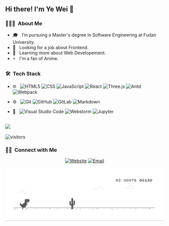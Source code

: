 ## Hi there! I'm Ye Wei 👋

<h3> 👨🏻‍💻 &nbsp;About Me </h3>

- 🎓 &nbsp; I’m pursuing a Master's degree in Software Engineering at Fudan University.
- 💼 &nbsp; Looking for a job about Frontend.
- 🌱 &nbsp; Learning more about Web Developement.
- ⚡️ &nbsp; I'm a fan of Anime.

<h3> 🛠 &nbsp;Tech Stack</h3>

- 🌐 &nbsp;
  ![HTML5](https://img.shields.io/badge/-HTML5-E34F26?style=flat&logo=HTML5&logoColor=white)
  ![CSS](https://img.shields.io/badge/-CSS-007ACC?style=flat&logo=CSS3)
  ![JavaScript](https://img.shields.io/badge/-JavaScript-333333?style=flat&logo=javascript)
  ![React](https://img.shields.io/badge/-React-61dafb?style=flat&logo=react&logoColor=white)
  ![Three.js](https://img.shields.io/badge/-Three.js-6bd6c7?style=flat&logo=three.js)
  ![Antd](https://img.shields.io/badge/-Antd-148dff?style=flat&logo=antdesign)
  ![Webpack](https://img.shields.io/badge/-Webpack-75afcc?style=flat&logo=webpack)

- ⚙️ &nbsp;
  ![Git](https://img.shields.io/badge/-Git-f05032?style=flat&logo=git&logoColor=white)
  ![GitHub](https://img.shields.io/badge/-GitHub-181717?style=flat&logo=github)
  ![GitLab](https://img.shields.io/badge/-GitLab-FCA121?style=flat-square&logo=gitlab)
  ![Markdown](https://img.shields.io/badge/-Markdown-333333?style=flat&logo=markdown)
- 🔧 &nbsp;
  ![Visual Studio Code](https://img.shields.io/badge/-Visual%20Studio%20Code-007ACC?style=flat&logo=visual-studio-code)
  ![Webstorm](http://img.shields.io/badge/-Webstorm-3C4858?style=flat-square&logo=webstorm)
  ![Jupyter](https://img.shields.io/badge/-Jupyter-F37626?style=flat&logo=jupyter&logoColor=white)

<br/>

<a href="https://github.com/yleave">
  <img src="https://github-readme-stats.vercel.app/api?username=yleave&theme=buefy&show_icons=true" />
</a>

<p align="center">
  
![visitors](https://komarev.com/ghpvc/?username=yleave&color=blue) 
  
</p>


<h3> 🤝🏻 &nbsp;Connect with Me </h3>

<p align="center">
<a href="https://www.yleave.top/"><img alt="Website" src="https://img.shields.io/badge/Website-www.yleave.top-blue?style=flat-square&logo=google-chrome"></a>
<a href="mailto:yleavesw@gmail.com"><img alt="Email" src="https://img.shields.io/badge/Email-yleavesw@gmail.com-blue?style=flat-square&logo=gmail"></a>
</p>

![Dino](https://raw.githubusercontent.com/sanket9006/sanket9006/master/dino.gif)
